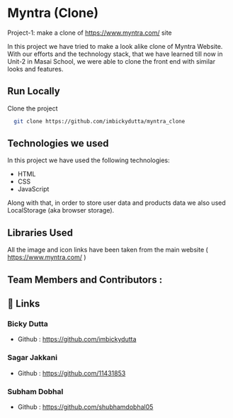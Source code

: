 # Myntra (Clone)

Project-1: make a clone of https://www.myntra.com/ site

In this project we have tried to make a look alike clone of Myntra Website. With our efforts and the technology stack, that we have learned till now in Unit-2 in Masai School, we were able to clone the front end with similar looks and features.

## Run Locally

Clone the project

```bash
  git clone https://github.com/imbickydutta/myntra_clone
```

## Technologies we used

In this project we have used the following technologies:

- HTML
- CSS
- JavaScript

Along with that, in order to store user data and products data we also used LocalStorage (aka browser storage).

## Libraries Used

All the image and icon links have been taken from the main website ( https://www.myntra.com/ )

## Team Members and Contributors :

## 🔗 Links

### Bicky Dutta
- Github : https://github.com/imbickydutta

### Sagar Jakkani
- Github : https://github.com/11431853

### Subham Dobhal
- Github : https://github.com/shubhamdobhal05
